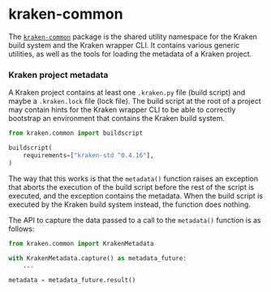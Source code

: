 # kraken-common

The <u>`kraken-common`</u> package is the shared utility namespace for the Kraken build system and
the Kraken wrapper CLI. It contains various generic utilities, as well as the tools for loading
the metadata of a Kraken project.

### Kraken project metadata

A Kraken project contains at least one `.kraken.py` file (build script) and maybe a `.kraken.lock`
file (lock file). The build script at the root of a project may contain hints for the Kraken wrapper
CLI to be able to correctly bootstrap an environment that contains the Kraken build system.

```py
from kraken.common import buildscript

buildscript(
    requirements=["kraken-std ^0.4.16"],
)
```

The way that this works is that the `metadata()` function raises an exception that aborts the execution
of the build script before the rest of the script is executed, and the exception contains the metadata.
When the build script is executed by the Kraken build system instead, the function does nothing.

The API to capture the data passed to a call to the `metadata()` function is as follows:

```py
from kraken.common import KrakenMetadata

with KrakenMetadata.capture() as metadata_future:
    ...

metadata = metadata_future.result()
```
